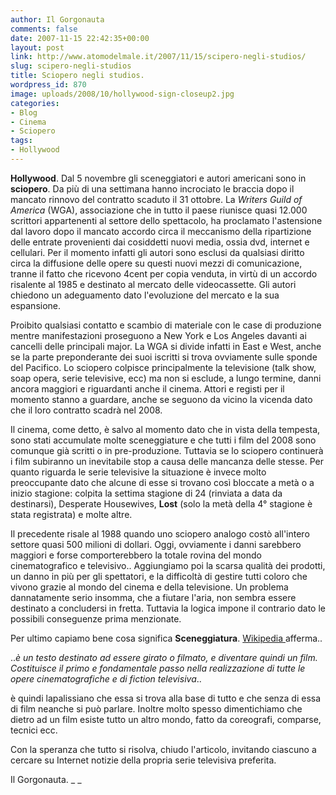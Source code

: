 ```yaml
---
author: Il Gorgonauta
comments: false
date: 2007-11-15 22:42:35+00:00
layout: post
link: http://www.atomodelmale.it/2007/11/15/scipero-negli-studios/
slug: scipero-negli-studios
title: Sciopero negli studios.
wordpress_id: 870
image: uploads/2008/10/hollywood-sign-closeup2.jpg
categories:
- Blog
- Cinema
- Sciopero
tags:
- Hollywood
---
```


**Hollywood**. Dal 5 novembre gli sceneggiatori e autori americani sono in **sciopero**. Da più di una settimana hanno incrociato le braccia dopo il mancato rinnovo del contratto scaduto il 31 ottobre. La _Writers Guild of America_ (WGA), associazione che in tutto il paese riunisce quasi 12.000 scrittori appartenenti al settore dello spettacolo, ha proclamato l'astensione dal lavoro dopo il mancato accordo circa il meccanismo della ripartizione delle entrate provenienti dai cosiddetti nuovi media, ossia dvd, internet e cellulari. Per il momento infatti gli autori sono esclusi da qualsiasi diritto circa la diffusione delle opere su questi nuovi mezzi di comunicazione, tranne il fatto che ricevono 4cent per copia venduta, in virtù di un accordo risalente al 1985 e destinato al mercato delle videocassette. Gli autori chiedono un adeguamento dato l'evoluzione del mercato e la sua espansione.

Proibito qualsiasi contatto e scambio di materiale con le case di produzione mentre manifestazioni proseguono a New York e Los Angeles davanti ai cancelli delle principali major. La WGA si divide infatti in East e West, anche se la parte preponderante dei suoi iscritti si trova ovviamente sulle sponde del Pacifico. Lo sciopero colpisce principalmente la televisione (talk show, soap opera, serie televisive, ecc) ma non si esclude, a lungo termine, danni ancora maggiori e riguardanti anche il cinema. Attori e registi per il momento stanno a guardare, anche se seguono da vicino la vicenda dato che il loro contratto scadrà nel 2008.

Il cinema, come detto, è salvo al momento dato che in vista della tempesta, sono stati accumulate molte sceneggiature e che tutti i film del 2008 sono comunque già scritti o in pre-produzione. Tuttavia se lo sciopero continuerà i film subiranno un inevitabile stop a causa delle mancanza delle stesse. Per quanto riguarda le serie televisive la situazione è invece molto preoccupante dato che alcune di esse si trovano così bloccate a metà o a inizio stagione: colpita la settima stagione di 24 (rinviata a data da destinarsi), Desperate Housewives, **Lost** (solo la metà della 4° stagione è stata registrata) e molte altre.

Il precedente risale al 1988 quando uno sciopero analogo costò all'intero settore quasi 500 milioni di dollari. Oggi, ovviamente i danni sarebbero maggiori e forse comporterebbero la totale rovina del mondo cinematografico e televisivo.. Aggiungiamo poi la scarsa qualità dei prodotti, un danno in più per gli spettatori, e la difficoltà di gestire tutti coloro che vivono grazie al mondo del cinema e della televisione. Un problema dannatamente serio insomma, che a fiutare l'aria, non sembra essere destinato a concludersi in fretta. Tuttavia la logica impone il contrario dato le possibili conseguenze prima menzionate.

Per ultimo capiamo bene cosa significa **Sceneggiatura**. [Wikipedia ](http://it.wikipedia.org/wiki/Sceneggiatura)afferma..

.._è un testo destinato ad essere girato o filmato, e diventare quindi un film. Costituisce il primo e fondamentale passo nella realizzazione di tutte le opere cinematografiche e di fiction televisiva_..

è quindi lapalissiano che essa si trova alla base di tutto e che senza di essa di film neanche si può parlare. Inoltre molto spesso dimentichiamo che dietro ad un film esiste tutto un altro mondo, fatto da coreografi, comparse, tecnici ecc.

Con la speranza che tutto si risolva, chiudo l'articolo, invitando ciascuno a cercare su Internet notizie della propria serie televisiva preferita.

Il Gorgonauta. [](//atomodelmale.forumfree.net/?t=22434503://)_ _

